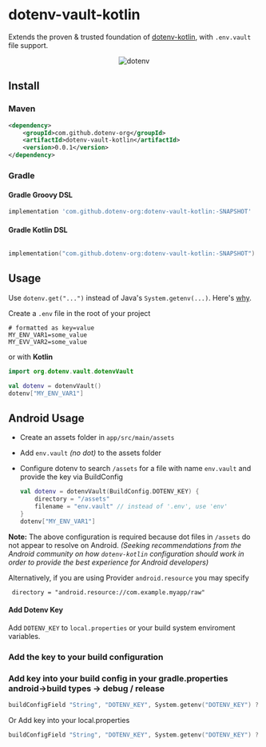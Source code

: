 # dotenv-vault-kotlin

Extends the proven & trusted foundation of [dotenv-kotlin](https://github.com/cdimascio/dotenv-kotlin), with `.env.vault` file support.

<p align="center">
  <img src="https://raw.githubusercontent.com/cdimascio/dotenv-kotlin/master/assets/kotlin-dotenv-logo.png" alt="dotenv" />
</p>

## Install

### Maven
```xml
<dependency>
    <groupId>com.github.dotenv-org</groupId>
    <artifactId>dotenv-vault-kotlin</artifactId>
    <version>0.0.1</version>
</dependency>
```

### Gradle
#### Gradle Groovy DSL
```groovy
implementation 'com.github.dotenv-org:dotenv-vault-kotlin:-SNAPSHOT'

```

#### Gradle Kotlin DSL
```kotlin

implementation("com.github.dotenv-org:dotenv-vault-kotlin:-SNAPSHOT")
```

## Usage
Use `dotenv.get("...")` instead of Java's `System.getenv(...)`. Here's [why](#faq).

Create a `.env` file in the root of your project

```dosini
# formatted as key=value
MY_ENV_VAR1=some_value
MY_EVV_VAR2=some_value
```

or with **Kotlin**

```kotlin
import org.dotenv.vault.dotenvVault

val dotenv = dotenvVault()
dotenv["MY_ENV_VAR1"]
```

## Android Usage

- Create an assets folder in `app/src/main/assets`
- Add `env.vault` *(no dot)* to the assets folder


- Configure dotenv to search `/assets` for a file with name `env.vault` and provide the key via BuildConfig

	```kotlin
	val dotenv = dotenvVault(BuildConfig.DOTENV_KEY) {
	    directory = "/assets"
	    filename = "env.vault" // instead of '.env', use 'env'
	}
	dotenv["MY_ENV_VAR1"]
	```

**Note:** The above configuration is required because dot files in `/assets` do not appear to resolve on Android. *(Seeking recommendations from the Android community on how `dotenv-kotlin` configuration should work in order to provide the best experience for Android developers)*

Alternatively, if you are using Provider `android.resource` you may specify

```
 directory = "android.resource://com.example.myapp/raw"
```

#### Add Dotenv Key 

Add `DOTENV_KEY` to `local.properties` or your build system enviroment variables.

### Add the key to your build configuration

### Add key into your build config in your gradle.properties android->build types -> debug / release
```kotlin
buildConfigField "String", "DOTENV_KEY", System.getenv("DOTENV_KEY") ?: ""
```


Or Add key into your local.properties
```kotlin
buildConfigField "String", "DOTENV_KEY", System.getenv("DOTENV_KEY") ?: ""
```
